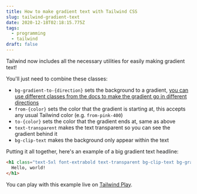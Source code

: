 ```yaml
---
title: How to make gradient text with Tailwind CSS
slug: tailwind-gradient-text
date: 2020-12-18T02:18:15.775Z
tags:
  - programming
  - tailwind
draft: false
---
```

Tailwind now includes all the necessary utilities for easily making gradient text! 

You'll just need to combine these classes: 

- `bg-gradient-to-{direction}` sets the background to a gradient, [you can use different classes from the docs to make the gradient go in different directions](https://tailwindcss.com/docs/background-image)
- `from-{color}` sets the color that the gradient is starting at, this accepts any usual Tailwind color (e.g. `from-pink-400`)
- `to-{color}` sets the color that the gradient ends at, same as above
- `text-transparent` makes the text transparent so you can see the gradient behind it
- `bg-clip-text` makes the background only appear within the text

Putting it all together, here's an example of a big gradient text headline: 

```html
<h1 class="text-5xl font-extrabold text-transparent bg-clip-text bg-gradient-to-br from-pink-400 to-red-600">
  Hello, world!
</h1>
```

You can play with this example live on [Tailwind Play](https://play.tailwindcss.com/T8EUKtz8B0). 